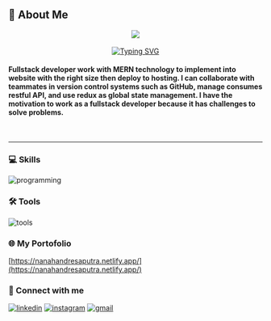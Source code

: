 
## 🚀 About Me
<div align="center">
    <img src="https://ckl-website-static.s3.amazonaws.com/wp-content/uploads/2017/02/Banner_api-300x300.png.webp">
</div>
<br/>
<div align="center">
<a href="https://git.io/typing-svg"><img src="https://readme-typing-svg.demolab.com?font=Alkatra&size=30&pause=500&color=F7F7F7&center=true&width=470&height=50&lines=Hi+there%2C+%F0%9F%91%8B+i'm+Nana+handre+saputra;Junior+web+developer" alt="Typing SVG" /></a>
</div>
<h4>Fullstack developer work with MERN technology to implement into website with the right size then deploy to hosting.
I can collaborate with teammates in version control systems such as GitHub, manage consumes restful API, and use redux as global state management.
I have the motivation to work as a fullstack developer because it has challenges to solve problems.</h4>
<br/>
<hr/>

### 💻 Skills
![programming](https://skillicons.dev/icons?i=html,css,js,bootstrap,react,mui,tailwind,nodejs,express,mongo&theme=dark)

### 🛠 Tools
![tools](https://skillicons.dev/icons?i=git,vscode,postman&perline=5&theme=dark)

### 🌐 My Portofolio
[https://nanahandresaputra.netlify.app/](https://nanahandresaputra.netlify.app/)

### 🔗 Connect with me
[![linkedin](https://img.shields.io/badge/LinkedIn-0077B5?style=for-the-badge&logo=linkedin&logoColor=white)](https://www.linkedin.com/in/nanahandresaputra/) [![instagram](https://img.shields.io/badge/Instagram-E4405F?style=for-the-badge&logo=instagram&logoColor=white)](https://www.instagram.com/nanahandre15/) [![gmail](https://img.shields.io/badge/Gmail-D14836?style=for-the-badge&logo=gmail&logoColor=white)](https://mail.google.com/mail/u/0/?fs=1&to=nanaggmu@gmail.com&tf=cm)





